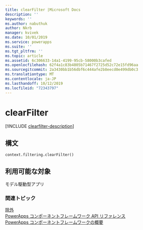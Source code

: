 ```yaml
---
title: clearFilter |Microsoft Docs
description: ''
keywords: ''
ms.author: nabuthuk
author: Nkrb
manager: kvivek
ms.date: 10/01/2019
ms.service: powerapps
ms.suite: ''
ms.tgt_pltfrm: ''
ms.topic: article
ms.assetid: 6c306633-14a1-4199-95cb-58000b3cafed
ms.openlocfilehash: 62f4a1c83b4805b71467f2725d52c72e15fd96aa
ms.sourcegitcommit: 2a3430bb1b56dbf6c444afe2b8eecd0e499db0c3
ms.translationtype: MT
ms.contentlocale: ja-JP
ms.lasthandoff: 10/12/2019
ms.locfileid: "72343797"
---
```

# <a name="clearfilter"></a>clearFilter

[!INCLUDE [clearfilter-description](includes/clearfilter-description.md)]

## <a name="syntax"></a>構文

`context.filtering.clearFilter()`

## <a name="available-for"></a>利用可能な対象 

モデル駆動型アプリ

### <a name="related-topics"></a>関連トピック

[除外](../filtering.md)<br/>
[PowerApps コンポーネントフレームワーク API リファレンス](../../reference/index.md)<br/>
[PowerApps コンポーネントフレームワークの概要](../../overview.md)